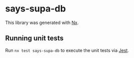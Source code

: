 # says-supa-db

This library was generated with [Nx](https://nx.dev).

## Running unit tests

Run `nx test says-supa-db` to execute the unit tests via [Jest](https://jestjs.io).
